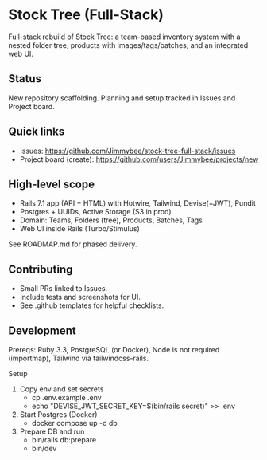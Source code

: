 # Stock Tree (Full-Stack)

Full-stack rebuild of Stock Tree: a team-based inventory system with a nested folder tree, products with images/tags/batches, and an integrated web UI.

## Status

New repository scaffolding. Planning and setup tracked in Issues and Project board.

## Quick links

- Issues: <https://github.com/Jimmybee/stock-tree-full-stack/issues>
- Project board (create): <https://github.com/users/Jimmybee/projects/new>

## High-level scope

- Rails 7.1 app (API + HTML) with Hotwire, Tailwind, Devise(+JWT), Pundit
- Postgres + UUIDs, Active Storage (S3 in prod)
- Domain: Teams, Folders (tree), Products, Batches, Tags
- Web UI inside Rails (Turbo/Stimulus)

See ROADMAP.md for phased delivery.

## Contributing

- Small PRs linked to Issues.
- Include tests and screenshots for UI.
- See .github templates for helpful checklists.

## Development

Prereqs: Ruby 3.3, PostgreSQL (or Docker), Node is not required (importmap), Tailwind via tailwindcss-rails.

Setup

1. Copy env and set secrets
	- cp .env.example .env
	- echo "DEVISE_JWT_SECRET_KEY=$(bin/rails secret)" >> .env
2. Start Postgres (Docker)
	- docker compose up -d db
3. Prepare DB and run
	- bin/rails db:prepare
	- bin/dev
